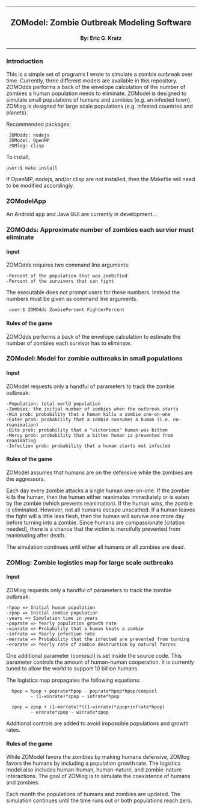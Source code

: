 
[//]: # (Mixture of GitHub markdown and HTML. HTML is needed for formatting.)

***
<div align=center> <h2>
ZOModel: Zombie Outbreak Modeling Software
</h2> </div>

<div align=center> <h4> By: Eric G. Kratz </h4> </div>

***

### Introduction

This is a simple set of programs I wrote to simulate a zombie outbreak over
time. Currently, three different models are available in this repository.
ZOMOdds performs a back of the envelope calculation of the number of zombies
a human population needs to eliminate. ZOModel is designed to simulate small
populations of humans and zombies (e.g. an infested town). ZOMlog is designed
for large scale populations (e.g. infested countries and planets).

Recommended packages:
```
 ZOMOdds: nodejs
 ZOModel: OpenMP
 ZOMlog: clisp
```

To install,
```
user:$ make install
```

If OpenMP, nodejs, and/or clisp are not installed, then the Makefile will
need to be modified accordingly.

### ZOModelApp

An Android app and Java GUI are currently in development...

### ZOMOdds: Approximate number of zombies each survior must eliminate

#### Input

ZOMOdds requires two command line arguments:
```
-Percent of the population that was zombified
-Percent of the survivors that can fight
```
The executable does not prompt users for these numbers. Instead the numbers
must be given as command line arguments.
```
 user:$ ZOMOdds ZombiePercent FighterPercent
```

#### Rules of the game

ZOMOdds performs a back of the envelope calculation to estimate the number
of zombies each survivor has to eliminate.

### ZOModel: Model for zombie outbreaks in small populations

#### Input

ZOModel requests only a handful of parameters to track the zombie outbreak:
```
-Population: total world population
-Zombies: the initial number of zombies when the outbreak starts
-Win prob: probability that a human kills a zombie one-on-one
-Eaten prob: probability that a zombie consumes a human (i.e. no-reanimation)
-Bite prob: probability that a "victorious" human was bitten
-Mercy prob: probability that a bitten human is prevented from reanimating
-Infection prob: probability that a human starts out infected
```

#### Rules of the game

ZOModel assumes that humans are on the defensive while the zombies are the
aggressors.

Each day every zombie attacks a single human one-on-one. If the zombie kills
the human, then the human either reanimates immediately or is eaten by the
zombie (which prevents reanimation). If the human wins, the zombie is
eliminated. However, not all humans escape unscathed. If a human leaves the
fight will a little less flesh, then the human will survive one more day
before turning into a zombie. Since humans are compassionate
[citation needed], there is a chance that the victim is mercifully prevented
from reanimating after death.

The simulation continues until either all humans or all zombies are dead.

### ZOMlog: Zombie logistics map for large scale outbreaks

#### Input

ZOMlog requests only a handful of parameters to track the zombie outbreak:
```
-hpop => Initial human population
-zpop => Initial zombie population
-years => Simulation time in years
-poprate => Yearly population growth rate
-winrate => Probability that a human beats a zombie
-infrate => Yearly infection rate
-merrate => Probability that the infected are prevented from turning
-erorate => Yearly rate of zombie destruction by natural forces
```
One additional parameter (compscl) is set inside the source code. This
parameter controls the amount of human-human cooperation. It is currently
tuned to allow the world to support 10 billion humans.

The logistics map propagates the following equations:
```
  hpop = hpop + poprate*hpop - poprate*hpop*hpop/compscl
         - (1-winrate)*zpop - infrate*hpop

  zpop = zpop + (1-merrate)*((1-winrate)*zpop+infrate*hpop)
         - erorate*zpop - winrate*zpop
```

Additional controls are added to avoid impossible populations and growth
rates.

#### Rules of the game

While ZOModel favors the zombies by making humans defensive, ZOMlog favors
the humans by including a population growth rate. The logistics model also
includes human-human, human-nature, and zombie-nature interactions. The goal
of ZOMlog is to simulate the coexistence of humans and zombies.

Each month the populations of humans and zombies are updated. The
simulation continues until the time runs out or both populations reach
zero.

